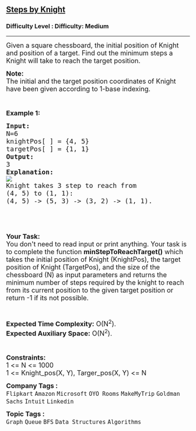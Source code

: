 <h2><a href="https://www.geeksforgeeks.org/problems/steps-by-knight5927/1?page=1&category=Dynamic%20Programming,Graph&difficulty=Easy,Medium,Hard&status=unsolved&sortBy=submissions">Steps by Knight</a></h2><h3>Difficulty Level : Difficulty: Medium</h3><hr><div class="problems_problem_content__Xm_eO"><p><span style="font-size: 18px;">Given a square chessboard, the initial position of Knight and position of a target. Find out the minimum steps a Knight will take to reach the target position.</span></p>
<p><span style="font-size: 18px;"><strong>Note:</strong><br>The initial and the target position coordinates of&nbsp;Knight have been given according to 1-base indexing.</span></p>
<p>&nbsp;</p>
<p><span style="font-size: 18px;"><strong>Example 1:</strong></span></p>
<pre><span style="font-size: 18px;"><strong>Input:</strong>
N=6
knightPos[ ] = {4, 5}
targetPos[ ] = {1, 1}</span>
<span style="font-size: 18px;"><strong>Output:</strong>
3</span>
<span style="font-size: 18px;"><strong>Explanation:</strong></span>
<img src="https://media.geeksforgeeks.org/wp-content/uploads/KnightChess.jpg">
<span style="font-size: 18px;">Knight takes 3 step to reach from 
(4, 5) to (1, 1):
(4, 5) -&gt; (5, 3) -&gt; (3, 2) -&gt; (1, 1).</span></pre>
<p>&nbsp;</p>
<p>&nbsp;</p>
<p><span style="font-size: 18px;"><strong>Your Task:</strong><br>You don't need to read input or print anything. Your task is to complete the function&nbsp;<strong>minStepToReachTarget()</strong>&nbsp;which takes the initial position of Knight (KnightPos), the target position of Knight (TargetPos), and the size of the chessboard (N) as input parameters and returns the minimum number of steps required by the knight to reach from its current position to the given target position or return -1 if its not possible.</span></p>
<p>&nbsp;</p>
<p><span style="font-size: 18px;"><strong>Expected Time Complexity:</strong>&nbsp;O(N<sup>2</sup>).<br><strong>Expected Auxiliary Space:</strong>&nbsp;O(N<sup>2</sup>).</span></p>
<p>&nbsp;</p>
<p><span style="font-size: 18px;"><strong>Constraints:</strong><br>1 &lt;= N &lt;= 1000<br>1 &lt;= Knight_pos(X, Y), Targer_pos(X, Y)&nbsp;&lt;= N</span></p></div><p><span style=font-size:18px><strong>Company Tags : </strong><br><code>Flipkart</code>&nbsp;<code>Amazon</code>&nbsp;<code>Microsoft</code>&nbsp;<code>OYO Rooms</code>&nbsp;<code>MakeMyTrip</code>&nbsp;<code>Goldman Sachs</code>&nbsp;<code>Intuit</code>&nbsp;<code>Linkedin</code>&nbsp;<br><p><span style=font-size:18px><strong>Topic Tags : </strong><br><code>Graph</code>&nbsp;<code>Queue</code>&nbsp;<code>BFS</code>&nbsp;<code>Data Structures</code>&nbsp;<code>Algorithms</code>&nbsp;
